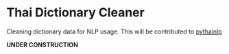 # Thai Dictionary Cleaner

Cleaning dictionary data for NLP usage. This will be contributed to [pythainlp](https://github.com/PyThaiNLP/pythainlp)

**UNDER CONSTRUCTION**
